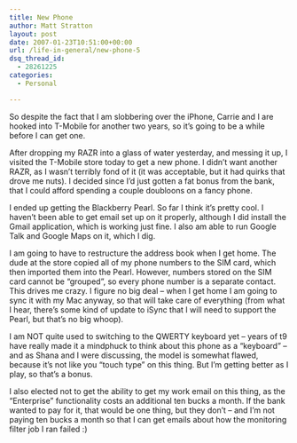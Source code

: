 ```yaml
---
title: New Phone
author: Matt Stratton
layout: post
date: 2007-01-23T10:51:00+00:00
url: /life-in-general/new-phone-5
dsq_thread_id:
  - 28261225
categories:
  - Personal

---
```

So despite the fact that I am slobbering over the iPhone, Carrie and I are hooked into T-Mobile for another two years, so it&#8217;s going to be a while before I can get one.

After dropping my RAZR into a glass of water yesterday, and messing it up, I visited the T-Mobile store today to get a new phone. I didn&#8217;t want another RAZR, as I wasn&#8217;t terribly fond of it (it was acceptable, but it had quirks that drove me nuts). I decided since I&#8217;d just gotten a fat bonus from the bank, that I could afford spending a couple doubloons on a fancy phone.

I ended up getting the Blackberry Pearl. So far I think it&#8217;s pretty cool. I haven&#8217;t been able to get email set up on it properly, although I did install the Gmail application, which is working just fine. I also am able to run Google Talk and Google Maps on it, which I dig.

I am going to have to restructure the address book when I get home. The dude at the store copied all of my phone numbers to the SIM card, which then imported them into the Pearl. However, numbers stored on the SIM card cannot be &#8220;grouped&#8221;, so every phone number is a separate contact. This drives me crazy. I figure no big deal &#8211; when I get home I am going to sync it with my Mac anyway, so that will take care of everything (from what I hear, there&#8217;s some kind of update to iSync that I will need to support the Pearl, but that&#8217;s no big whoop).

I am NOT quite used to switching to the QWERTY keyboard yet &#8211; years of t9 have really made it a mindphuck to think about this phone as a &#8220;keyboard&#8221; &#8211; and as Shana and I were discussing, the model is somewhat flawed, because it&#8217;s not like you &#8220;touch type&#8221; on this thing. But I&#8217;m getting better as I play, so that&#8217;s a bonus.

I also elected not to get the ability to get my work email on this thing, as the &#8220;Enterprise&#8221; functionality costs an additional ten bucks a month. If the bank wanted to pay for it, that would be one thing, but they don&#8217;t &#8211; and I&#8217;m not paying ten bucks a month so that I can get emails about how the monitoring filter job I ran failed :)